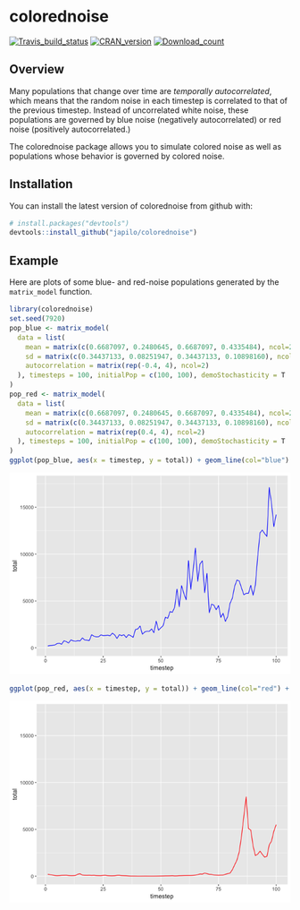 
<!-- README.md is generated from README.Rmd. Please edit that file -->

# colorednoise

[![Travis\_build\_status](https://travis-ci.org/japilo/colorednoise.svg?branch=master)](https://travis-ci.org/japilo/colorednoise)
[![CRAN\_version](https://www.r-pkg.org/badges/version/colorednoise)](https://cran.r-project.org/package=colorednoise)
[![Download\_count](http://cranlogs.r-pkg.org/badges/grand-total/colorednoise)](http://cran.rstudio.com/web/packages/colorednoise/index.html)

## Overview

Many populations that change over time are *temporally autocorrelated*,
which means that the random noise in each timestep is correlated to that
of the previous timestep. Instead of uncorrelated white noise, these
populations are governed by blue noise (negatively autocorrelated) or
red noise (positively autocorrelated.)

The colorednoise package allows you to simulate colored noise as well as
populations whose behavior is governed by colored noise.

## Installation

You can install the latest version of colorednoise from github with:

``` r
# install.packages("devtools")
devtools::install_github("japilo/colorednoise")
```

## Example

Here are plots of some blue- and red-noise populations generated by the
`matrix_model` function.

``` r
library(colorednoise)
set.seed(7920)
pop_blue <- matrix_model(
  data = list(
    mean = matrix(c(0.6687097, 0.2480645, 0.6687097, 0.4335484), ncol=2),
    sd = matrix(c(0.34437133, 0.08251947, 0.34437133, 0.10898160), ncol=2),
    autocorrelation = matrix(rep(-0.4, 4), ncol=2)
  ), timesteps = 100, initialPop = c(100, 100), demoStochasticity = T
)
pop_red <- matrix_model(
  data = list(
    mean = matrix(c(0.6687097, 0.2480645, 0.6687097, 0.4335484), ncol=2),
    sd = matrix(c(0.34437133, 0.08251947, 0.34437133, 0.10898160), ncol=2),
    autocorrelation = matrix(rep(0.4, 4), ncol=2)
  ), timesteps = 100, initialPop = c(100, 100), demoStochasticity = T
)
ggplot(pop_blue, aes(x = timestep, y = total)) + geom_line(col="blue") + ylim(0, 17500)
```

![](man/figures/README-example-1.png)<!-- -->

``` r
ggplot(pop_red, aes(x = timestep, y = total)) + geom_line(col="red") + ylim(0, 17500)
```

![](man/figures/README-example-2.png)<!-- -->
